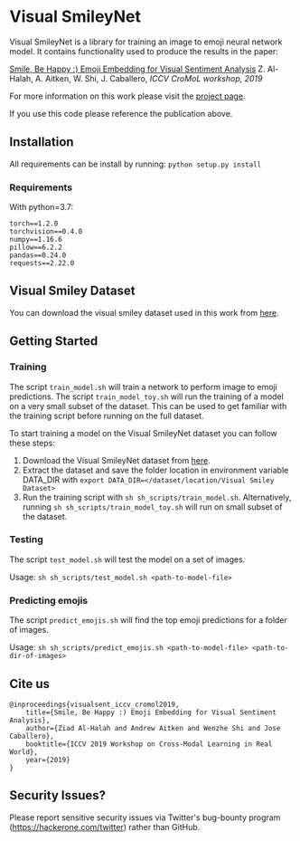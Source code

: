 # Visual SmileyNet


Visual SmileyNet is a library for training an image to emoji neural network model. It contains functionality used to produce the results in the paper:

[Smile, Be Happy :) Emoji Embedding for Visual Sentiment Analysis](https://arxiv.org/abs/1907.06160)
Z. Al-Halah, A. Aitken, W. Shi, J. Caballero, *ICCV CroMoL workshop, 2019*

For more information on this work please visit the [project page](https://www.cs.utexas.edu/~ziad/emoji_visual_sentiment.html).

If you use this code please reference the publication above.

## Installation

All requirements can be install by running:
`python setup.py install`

### Requirements

With python=3.7:

	torch==1.2.0
	torchvision==0.4.0
	numpy==1.16.6
	pillow==6.2.2
	pandas==0.24.0
	requests==2.22.0

## Visual Smiley Dataset

You can download the visual smiley dataset used in this work from [here](https://twitter.app.box.com/v/visual-smiley-dataset).


## Getting Started

### Training

The script `train_model.sh` will train a network to perform image to emoji predictions. The script `train_model_toy.sh` will run the training of a model on a very small subset of the dataset. This can be used to get familiar with the training script before running on the full dataset.

To start training a model on the Visual SmileyNet dataset you can follow these steps:

1. Download the Visual SmileyNet dataset from [here](https://twitter.app.box.com/v/visual-smiley-dataset).
2. Extract the dataset and save the folder location in environment variable DATA_DIR with `export DATA_DIR=</dataset/location/Visual Smiley Dataset>`
3. Run the training script with `sh sh_scripts/train_model.sh`. Alternatively, running `sh sh_scripts/train_model_toy.sh` will run on small subset of the dataset.

### Testing

The script `test_model.sh` will test the model on a set of images.

Usage: `sh sh_scripts/test_model.sh <path-to-model-file>`

### Predicting emojis

The script `predict_emojis.sh` will find the top emoji predictions for a folder of images.

Usage: `sh sh_scripts/predict_emojis.sh <path-to-model-file> <path-to-dir-of-images>`

## Cite us

	@inproceedings{visualsent_iccv_cromol2019,
	    title={Smile, Be Happy :) Emoji Embedding for Visual Sentiment Analysis},
	    author={Ziad Al-Halah and Andrew Aitken and Wenzhe Shi and Jose Caballero},
	    booktitle={ICCV 2019 Workshop on Cross-Modal Learning in Real World},
	    year={2019}
	}

## Security Issues?
Please report sensitive security issues via Twitter's bug-bounty program (https://hackerone.com/twitter) rather than GitHub.
